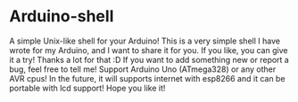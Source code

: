 # Arduino-shell
A simple Unix-like shell for your Arduino!
This is a very simple shell I have wrote for my Arduino, and I want to share it for you. If you like, you can give it a try! Thanks a lot for that :D
If you want to add something new or report a bug, feel free to tell me!
Support Arduino Uno (ATmega328) or any other AVR cpus!
In the future, it will supports internet with esp8266 and it can be portable with lcd support!
Hope you like it!

